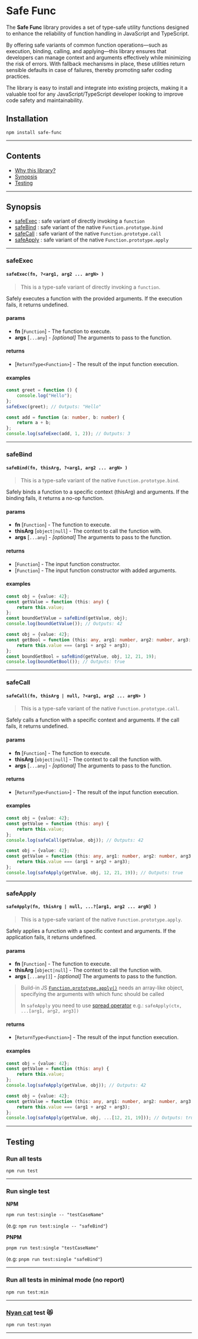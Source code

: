 # Safe Func

The **Safe Func** library provides a set of type-safe utility functions designed to enhance the reliability of
function handling in JavaScript and TypeScript.

By offering safe variants of common function operations—such as execution, binding, calling, and applying—this library
ensures that developers can manage context and arguments effectively while minimizing the risk of errors. With fallback
mechanisms in place, these utilities return sensible defaults in case of failures, thereby promoting safer coding
practices.

The library is easy to install and integrate into existing projects, making it a valuable tool for any
JavaScript/TypeScript developer looking to improve code safety and maintainability.

## Installation

```shell
npm install safe-func
```

---

## Contents

- [Why this library?](docs/motivation)
- [Synopsis](#synopsis)
- [Testing](#testing)

---

## Synopsis

- [safeExec](#safeexec) : safe variant of directly invoking a `function`
- [safeBind](#safebind) : safe variant of the native `Function.prototype.bind`
- [safeCall](#safecall) : safe variant of the native `Function.prototype.call`
- [safeApply](#safeapply) : safe variant of the native `Function.prototype.apply`

---

### safeExec

#### `safeExec(fn, ?<arg1, arg2 ... argN> )`

> This is a type-safe variant of directly invoking a `function`.

Safely executes a function with the provided arguments.
If the execution fails, it returns undefined.

#### params

- **fn** [`Function`] - The function to execute.
- **args** [`...any`] - _[optional]_ The arguments to pass to the function.

#### returns

- [`ReturnType<Function>`] - The result of the input function execution.

#### examples

```typescript
const greet = function () {
    console.log("Hello");
};
safeExec(greet); // Outputs: "Hello"
```

```typescript
const add = function (a: number, b: number) {
    return a + b;
};
console.log(safeExec(add, 1, 2)); // Outputs: 3
```

---

### safeBind

#### `safeBind(fn, thisArg, ?<arg1, arg2 ... argN> )`

> This is a type-safe variant of the native `Function.prototype.bind`.

Safely binds a function to a specific context (thisArg) and arguments.
If the binding fails, it returns a no-op function.

#### params

- **fn** [`Function`] - The function to execute.
- **thisArg** [`object|null`] - The context to call the function with.
- **args** [`...any`] - _[optional]_ The arguments to pass to the function.

#### returns

- [`Function`] - The input function constructor.
- [`Function`] - The input function constructor with added arguments.

#### examples

```typescript
const obj = {value: 42};
const getValue = function (this: any) {
    return this.value;
};
const boundGetValue = safeBind(getValue, obj);
console.log(boundGetValue()); // Outputs: 42
```

```typescript
const obj = {value: 42};
const getBool = function (this: any, arg1: number, arg2: number, arg3: number) {
    return this.value === (arg1 + arg2 + arg3);
};
const boundGetBool = safeBind(getValue, obj, 12, 21, 19);
console.log(boundGetBool()); // Outputs: true
```

---

### safeCall

#### `safeCall(fn, thisArg | null, ?<arg1, arg2 ... argN> )`

> This is a type-safe variant of the native `Function.prototype.call`.

Safely calls a function with a specific context and arguments.
If the call fails, it returns undefined.

#### params

- **fn** [`Function`] - The function to execute.
- **thisArg** [`object|null`] - The context to call the function with.
- **args** [`...any`] - _[optional]_ The arguments to pass to the function.

#### returns

- [`ReturnType<Function>`] - The result of the input function execution.

#### examples

```typescript
const obj = {value: 42};
const getValue = function (this: any) {
    return this.value;
};
console.log(safeCall(getValue, obj)); // Outputs: 42
```

```typescript
const obj = {value: 42};
const getValue = function (this: any, arg1: number, arg2: number, arg3: number) {
    return this.value === (arg1 + arg2 + arg3);
};
console.log(safeApply(getValue, obj, 12, 21, 19)); // Outputs: true 
```

---

### safeApply

#### `safeApply(fn, thisArg | null, ...?[arg1, arg2 ... argN] )`

> This is a type-safe variant of the native `Function.prototype.apply`.

Safely applies a function with a specific context and arguments.
If the application fails, it returns undefined.

#### params

- **fn** [`Function`] - The function to execute.
- **thisArg** [`object|null`] - The context to call the function with.
- **args** [`...any[]`] - _[optional]_ The arguments to pass to the function.

> Build-in
> JS [`Function.prototype.apply()`](https://developer.mozilla.org/en-US/docs/Web/JavaScript/Reference/Global_Objects/Function/apply)
> needs an array-like object, specifying the arguments with which func should be called
>
> In `safeApply` you need to
> use [spread operator](https://developer.mozilla.org/en-US/docs/Web/JavaScript/Reference/Operators/Spread_syntax)
> e.g.: `safeApply(ctx, ...[arg1, arg2, arg3])`

#### returns

- [`ReturnType<Function>`] - The result of the input function execution.

#### examples

```typescript 
const obj = {value: 42};
const getValue = function (this: any) {
    return this.value;
};
console.log(safeApply(getValue, obj)); // Outputs: 42
```

```typescript 
const obj = {value: 42};
const getValue = function (this: any, arg1: number, arg2: number, arg3: number) {
    return this.value === (arg1 + arg2 + arg3);
};
console.log(safeApply(getValue, obj, ...[12, 21, 19])); // Outputs: true
```

---

## Testing

### Run all tests

```shell
npm run test
```

---

### Run single test

**NPM**

```shell
npm run test:single -- "testCaseName"
```

(e.g: `npm run test:single -- "safeBind"`)

**PNPM**

```shell
pnpm run test:single "testCaseName"
```

(e.g: `pnpm run test:single "safeBind"`)

---

### Run all tests in minimal mode (no report)

```shell
npm run test:min
```

---

### [Nyan cat](https://www.nyan.cat/index.php?cat=original) test 😻

```shell
npm run test:nyan
```

---
